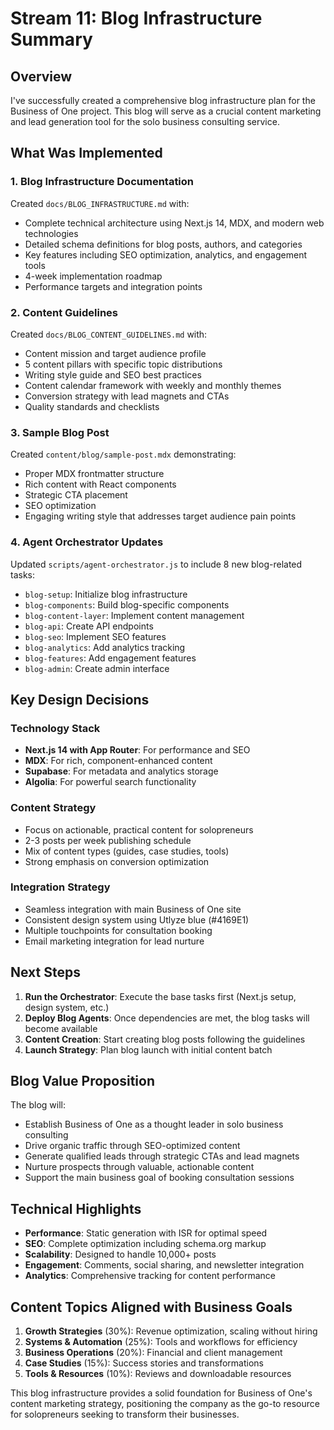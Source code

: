 # Stream 11: Blog Infrastructure Summary

## Overview
I've successfully created a comprehensive blog infrastructure plan for the Business of One project. This blog will serve as a crucial content marketing and lead generation tool for the solo business consulting service.

## What Was Implemented

### 1. Blog Infrastructure Documentation
Created `docs/BLOG_INFRASTRUCTURE.md` with:
- Complete technical architecture using Next.js 14, MDX, and modern web technologies
- Detailed schema definitions for blog posts, authors, and categories
- Key features including SEO optimization, analytics, and engagement tools
- 4-week implementation roadmap
- Performance targets and integration points

### 2. Content Guidelines
Created `docs/BLOG_CONTENT_GUIDELINES.md` with:
- Content mission and target audience profile
- 5 content pillars with specific topic distributions
- Writing style guide and SEO best practices
- Content calendar framework with weekly and monthly themes
- Conversion strategy with lead magnets and CTAs
- Quality standards and checklists

### 3. Sample Blog Post
Created `content/blog/sample-post.mdx` demonstrating:
- Proper MDX frontmatter structure
- Rich content with React components
- Strategic CTA placement
- SEO optimization
- Engaging writing style that addresses target audience pain points

### 4. Agent Orchestrator Updates
Updated `scripts/agent-orchestrator.js` to include 8 new blog-related tasks:
- `blog-setup`: Initialize blog infrastructure
- `blog-components`: Build blog-specific components
- `blog-content-layer`: Implement content management
- `blog-api`: Create API endpoints
- `blog-seo`: Implement SEO features
- `blog-analytics`: Add analytics tracking
- `blog-features`: Add engagement features
- `blog-admin`: Create admin interface

## Key Design Decisions

### Technology Stack
- **Next.js 14 with App Router**: For performance and SEO
- **MDX**: For rich, component-enhanced content
- **Supabase**: For metadata and analytics storage
- **Algolia**: For powerful search functionality

### Content Strategy
- Focus on actionable, practical content for solopreneurs
- 2-3 posts per week publishing schedule
- Mix of content types (guides, case studies, tools)
- Strong emphasis on conversion optimization

### Integration Strategy
- Seamless integration with main Business of One site
- Consistent design system using Utlyze blue (#4169E1)
- Multiple touchpoints for consultation booking
- Email marketing integration for lead nurture

## Next Steps

1. **Run the Orchestrator**: Execute the base tasks first (Next.js setup, design system, etc.)
2. **Deploy Blog Agents**: Once dependencies are met, the blog tasks will become available
3. **Content Creation**: Start creating blog posts following the guidelines
4. **Launch Strategy**: Plan blog launch with initial content batch

## Blog Value Proposition

The blog will:
- Establish Business of One as a thought leader in solo business consulting
- Drive organic traffic through SEO-optimized content
- Generate qualified leads through strategic CTAs and lead magnets
- Nurture prospects through valuable, actionable content
- Support the main business goal of booking consultation sessions

## Technical Highlights

- **Performance**: Static generation with ISR for optimal speed
- **SEO**: Complete optimization including schema.org markup
- **Scalability**: Designed to handle 10,000+ posts
- **Engagement**: Comments, social sharing, and newsletter integration
- **Analytics**: Comprehensive tracking for content performance

## Content Topics Aligned with Business Goals

1. **Growth Strategies** (30%): Revenue optimization, scaling without hiring
2. **Systems & Automation** (25%): Tools and workflows for efficiency
3. **Business Operations** (20%): Financial and client management
4. **Case Studies** (15%): Success stories and transformations
5. **Tools & Resources** (10%): Reviews and downloadable resources

This blog infrastructure provides a solid foundation for Business of One's content marketing strategy, positioning the company as the go-to resource for solopreneurs seeking to transform their businesses.
